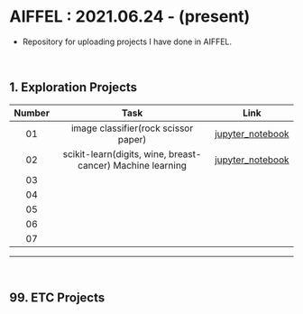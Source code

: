 # AIFFEL : 2021.06.24 - (present)
* Repository for uploading projects I have done in AIFFEL.

<br/>

## 1. Exploration Projects

| Number | Task | Link |
| :---: | :---: | :---: |
| 01 | image classifier(rock scissor paper) | [jupyter_notebook](https://github.com/minji2744/AIFFEL/tree/master/E1) |
| 02 | scikit-learn(digits, wine, breast-cancer) Machine learning | [jupyter_notebook](https://github.com/minji2744/AIFFEL/tree/master/E2) |
| 03 |  |  |
| 04 |  |  |
| 05 |  |  |
| 06 |  |  |
| 07 |  |  |

<hr/>

<br/>

## 99. ETC Projects
